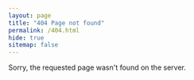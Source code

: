 ```yaml
---
layout: page
title: "404 Page not found"
permalink: /404.html
hide: true
sitemap: false
---
```


Sorry, the requested page wasn't found on the server.
